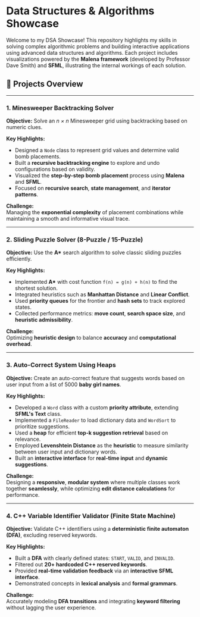 # Data Structures & Algorithms Showcase

Welcome to my DSA Showcase! This repository highlights my skills in solving complex algorithmic problems and building interactive applications using advanced data structures and algorithms. Each project includes visualizations powered by the **Malena framework** (developed by Professor Dave Smith) and **SFML**, illustrating the internal workings of each solution.

## 📌 Projects Overview

---

### 1. **Minesweeper Backtracking Solver**
**Objective:** Solve an *n × n* Minesweeper grid using backtracking based on numeric clues.

**Key Highlights:**
- Designed a `Node` class to represent grid values and determine valid bomb placements.
- Built a **recursive backtracking engine** to explore and undo configurations based on validity.
- Visualized the **step-by-step bomb placement** process using **Malena** and **SFML**.
- Focused on **recursive search**, **state management**, and **iterator patterns**.

**Challenge:**  
Managing the **exponential complexity** of placement combinations while maintaining a smooth and informative visual trace.

---

### 2. **Sliding Puzzle Solver (8-Puzzle / 15-Puzzle)**
**Objective:** Use the **A\*** search algorithm to solve classic sliding puzzles efficiently.

**Key Highlights:**
- Implemented **A\*** with cost function `f(n) = g(n) + h(n)` to find the shortest solution.
- Integrated heuristics such as **Manhattan Distance** and **Linear Conflict**.
- Used **priority queues** for the frontier and **hash sets** to track explored states.
- Collected performance metrics: **move count**, **search space size**, and **heuristic admissibility**.

**Challenge:**  
Optimizing **heuristic design** to balance **accuracy** and **computational overhead**.

---

### 3. **Auto-Correct System Using Heaps**
**Objective:** Create an auto-correct feature that suggests words based on user input from a list of 5000 **baby girl names**.

**Key Highlights:**
- Developed a `Word` class with a custom **priority attribute**, extending **SFML's Text** class.
- Implemented a `FileReader` to load dictionary data and `WordSort` to prioritize suggestions.
- Used a **heap** for efficient **top-k suggestion retrieval** based on relevance.
- Employed **Levenshtein Distance** as the **heuristic** to measure similarity between user input and dictionary words.
- Built an **interactive interface** for **real-time input** and **dynamic suggestions**.

**Challenge:**  
Designing a **responsive**, **modular system** where multiple classes work together **seamlessly**, while optimizing **edit distance calculations** for performance.

---

### 4. **C++ Variable Identifier Validator (Finite State Machine)**
**Objective:** Validate C++ identifiers using a **deterministic finite automaton (DFA)**, excluding reserved keywords.

**Key Highlights:**
- Built a **DFA** with clearly defined states: `START`, `VALID`, and `INVALID`.
- Filtered out **20+ hardcoded C++ reserved keywords**.
- Provided **real-time validation feedback** via an **interactive SFML interface**.
- Demonstrated concepts in **lexical analysis** and **formal grammars**.

**Challenge:**  
Accurately modeling **DFA transitions** and integrating **keyword filtering** without lagging the user experience.

